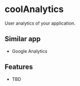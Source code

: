 # coolAnalytics 
User analytics of your application.

## Similar app
- Google Analytics

## Features
- TBD

